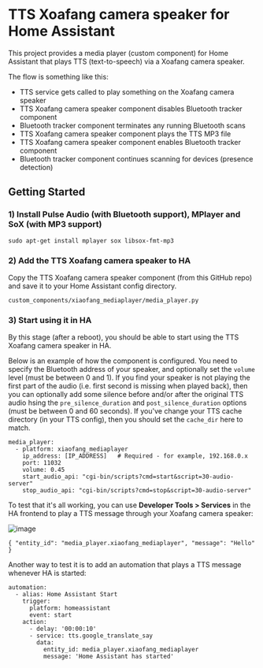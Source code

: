 # TTS Xoafang camera speaker for Home Assistant

This project provides a media player (custom component) for Home Assistant that plays TTS (text-to-speech) via a Xoafang camera speaker.


The flow is something like this:

- TTS service gets called to play something on the Xoafang camera speaker
- TTS Xoafang camera speaker component disables Bluetooth tracker component
- Bluetooth tracker component terminates any running Bluetooth scans
- TTS Xoafang camera speaker component plays the TTS MP3 file
- TTS Xoafang camera speaker component enables Bluetooth tracker component
- Bluetooth tracker component continues scanning for devices (presence detection)

## Getting Started

### 1) Install Pulse Audio (with Bluetooth support), MPlayer and SoX (with MP3 support)

```
sudo apt-get install mplayer sox libsox-fmt-mp3
```

### 2) Add the TTS Xoafang camera speaker to HA

Copy the TTS Xoafang camera speaker component (from this GitHub repo) and save it to your Home Assistant config directory.

```
custom_components/xiaofang_mediaplayer/media_player.py
```

### 3) Start using it in HA

By this stage (after a reboot), you should be able to start using the TTS Xoafang camera speaker in HA.

Below is an example of how the component is configured. You need to specify the Bluetooth address of your speaker, and optionally set the `volume` level (must be between 0 and 1). If you find your speaker is not playing the first part of the audio (i.e. first second is missing when played back), then you can optionally add some silence before and/or after the original TTS audio hsing the `pre_silence_duration` and `post_silence_duration` options (must be between 0 and 60 seconds). If you've change your TTS cache directory (in your TTS config), then you should set the `cache_dir` here to match.

```
media_player:
  - platform: xiaofang_mediaplayer
    ip_address: [IP_ADDRESS]   # Required - for example, 192.168.0.x
    port: 11032
    volume: 0.45
    start_audio_api: "cgi-bin/scripts?cmd=start&script=30-audio-server"
    stop_audio_api: "cgi-bin/scripts?cmd=stop&script=30-audio-server"
```
To test that it's all working, you can use **Developer Tools > Services** in the HA frontend to play a TTS message through your Xoafang camera speaker:

![image](https://user-images.githubusercontent.com/8870047/57437834-b773ef00-7296-11e9-891e-9a181ebb6520.png)

`{ "entity_id": "media_player.xiaofang_mediaplayer", "message": "Hello" }`

Another way to test it is to add an automation that plays a TTS message whenever HA is started:

```
automation: 
  - alias: Home Assistant Start
    trigger:
      platform: homeassistant
      event: start
    action:
      - delay: '00:00:10'
      - service: tts.google_translate_say
        data:
          entity_id: media_player.xiaofang_mediaplayer
          message: 'Home Assistant has started'
```

